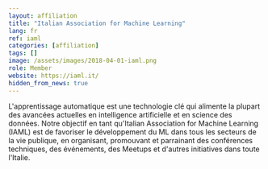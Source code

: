 ```yaml
---
layout: affiliation
title: "Italian Association for Machine Learning"
lang: fr
ref: iaml
categories: [affiliation]
tags: []
image: /assets/images/2018-04-01-iaml.png
role: Member
website: https://iaml.it/
hidden_from_news: true
---
```


L'apprentissage automatique est une technologie clé qui alimente la plupart des avancées actuelles en intelligence artificielle et en science des données. Notre objectif en tant qu'Italian Association for Machine Learning (IAML) est de favoriser le développement du ML dans tous les secteurs de la vie publique, en organisant, promouvant et parrainant des conférences techniques, des événements, des Meetups et d'autres initiatives dans toute l'Italie.
